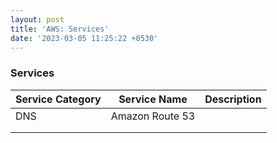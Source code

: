 ```yaml
---
layout: post
title: 'AWS: Services'
date: '2023-03-05 11:25:22 +0530'
---
```


### Services

| Service Category | Service Name    | Description |
| ---------------- | --------------- | ----------- |
| DNS              | Amazon Route 53 |             |
|                  |                 |             |
|                  |                 |             |

